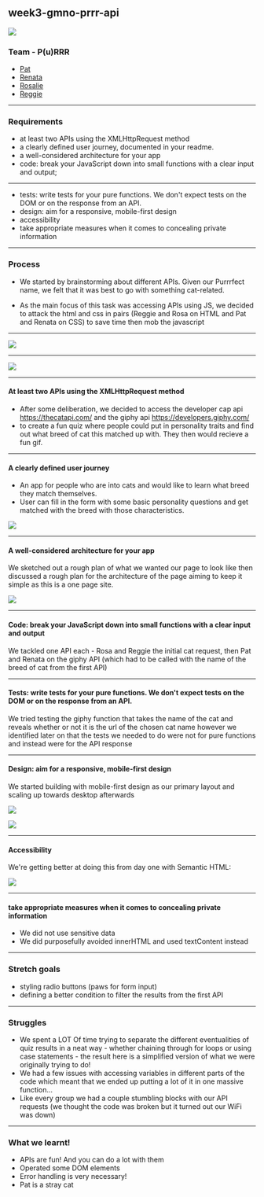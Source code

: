 ## week3-gmno-prrr-api

![](https://i.imgur.com/kX224US.png)


### Team - P(u)RRR
* [Pat](https://github.com/pat-cki)
* [Renata](https://github.com/renatajarmova)
* [Rosalie](https://github.com/rosalie-baxter)
* [Reggie](https://github.com/ReginaldJbeili)

---

### Requirements 
- at least two APIs using the XMLHttpRequest method
- a clearly defined user journey, documented in your readme.
- a well-considered architecture for your app
- code: break your JavaScript down into small functions with a clear input and output;

---

- tests: write tests for your pure functions. We don't expect tests on the DOM or on the response from an API.
- design: aim for a responsive, mobile-first design
- accessibility
- take appropriate measures when it comes to concealing private information

---

### Process

- We started by brainstorming about different APIs. Given our Purrrfect name, we felt that it was best to go with something cat-related. 

- As the main focus of this task was accessing APIs using JS, we decided to attack the html and css in pairs (Reggie and Rosa on HTML and Pat and Renata on CSS) to save time then mob the javascript

---

![](https://i.imgur.com/vL5tnB0.jpg)


---

![](https://i.imgur.com/e5dsmeM.jpg)

---

#### At least two APIs using the XMLHttpRequest method
- After some deliberation, we decided to access the developer cap api https://thecatapi.com/ and the giphy api https://developers.giphy.com/
- to create a fun quiz where people could put in personality traits and find out what breed of cat this matched up with. They then would recieve a fun gif. 

---

#### A clearly defined user journey

* An app for people who are into cats and would like to learn what breed they match themselves. 
* User can fill in the form with some basic personality questions and get matched with the breed with those characteristics.

![](https://media.giphy.com/media/nNxT5qXR02FOM/giphy.gif)

---

#### A well-considered architecture for your app

We sketched out a rough plan of what we wanted our page to look like then discussed a rough plan for the architecture of the page aiming to keep it simple as this is a one page site. 

![](https://i.imgur.com/LosbUdU.png)

---

#### Code: break your JavaScript down into small functions with a clear input and output

We tackled one API each - Rosa and Reggie the initial cat request, then Pat and Renata on the giphy API (which had to be called with the name of the breed of cat from the first API)

---

#### Tests: write tests for your pure functions. We don't expect tests on the DOM or on the response from an API.

We tried testing the giphy function that takes the name of the cat and reveals whether or not it is the url of the chosen cat name however we identified later on that the tests we needed to do were not for pure functions and instead were for the API response

---

#### Design: aim for a responsive, mobile-first design

We started building with mobile-first design as our primary layout and scaling up towards desktop afterwards

![](https://i.imgur.com/5ZKaiud.png)

![](https://i.imgur.com/zZW3m1z.png)


---

#### Accessibility

We're getting better at doing this from day one with Semantic HTML: 

![](https://i.imgur.com/4QmUYn2.png)

---

#### take appropriate measures when it comes to concealing private information

* We did not use sensitive data
* We did purposefully avoided innerHTML and used textContent instead

---

### Stretch goals 

- styling radio buttons (paws for form input)
- defining a better condition to filter the results from the first API


--- 

### Struggles 

- We spent a LOT Of time trying to separate the different eventualities of quiz results in a neat way - whether chaining through for loops or using case statements - the result here is a simplified version of what we were originally trying to do!
- We had a few issues with accessing variables in different parts of the code which meant that we ended up putting a lot of it in one massive function... 
- Like every group we had a couple stumbling blocks with our API requests (we thought the code was broken but it turned out our WiFi was down)

---

### What we learnt!

- APIs are fun! And you can do a lot with them
- Operated some DOM elements
- Error handling is very necessary!
- Pat is a stray cat



